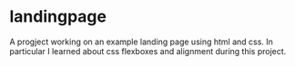 # landingpage
A progject working on an example landing page using html and css. In particular I learned about css flexboxes and alignment during this project.
